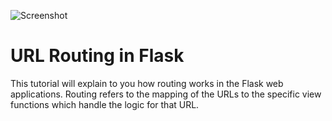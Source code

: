 ![Screenshot](screenshot.png)

# URL Routing in Flask

This tutorial will explain to you how routing works in the Flask web applications. Routing refers to the mapping of the URLs to the specific view functions which handle the logic for that URL.